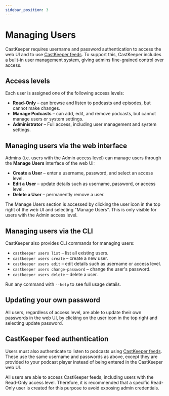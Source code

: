 ```yaml
---
sidebar_position: 3
---
```


# Managing Users

CastKeeper requires username and password authentication to access the web UI
and to use [CastKeeper feeds](/usage/listening-to-podcasts#castkeeper-feed).
To support this, CastKeeper includes a built-in user management system, giving
admins fine-grained control over access.

## Access levels

Each user is assigned one of the following access levels:

- **Read-Only** – can browse and listen to podcasts and episodes, but cannot make
  changes.
- **Manage Podcasts** – can add, edit, and remove podcasts, but cannot manage users
  or system settings.
- **Administrator** – Full access, including user management and system
  settings.

## Managing users via the web interface

Admins (i.e. users with the Admin access level) can manage users through the
**Manage Users** interface of the web UI:

- **Create a User** – enter a username, password, and select an access level.
- **Edit a User** – update details such as username, password, or access level.
- **Delete a User** – permanently remove a user.

The Manage Users section is accessed by clicking the user icon in the top right
of the web UI and selecting "Manage Users". This is only visible for users with
the Admin access level.

## Managing users via the CLI

CastKeeper also provides CLI commands for managing users:

- `castkeeper users list` – list all existing users.
- `castkeeper users create` – create a new user.
- `castkeeper users edit` – edit details such as username or access level.
- `castkeeper users change-password` – change the user's password.
- `castkeeper users delete` – delete a user.

Run any command with `--help` to see full usage details.

## Updating your own password

All users, regardless of access level, are able to update their own passwords
in the web UI, by clicking on the user icon in the top right and selecting
update password.

## CastKeeper feed authentication

Users must also authenticate to listen to podcasts using [CastKeeper feeds](/usage/listening-to-podcasts#castkeeper-feed).
These use the same username and passwords as above, except they are provided
to your podcast player instead of being entered in the CastKeeper web UI.

All users are able to access CastKeeper feeds, including users with the
Read-Only access level. Therefore, it is recommended that a specific Read-Only
user is created for this purpose to avoid exposing admin credentials.
